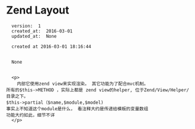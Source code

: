
  # Zend Layout

      version:  1
      created_at:  2016-03-01
      updated_at:  None

      created at 2016-03-01 18:16:44 


      None


      <p>
      	内部它使用zend view来实现渲染。 其它功能为了配合mvc机制。 
	所有的$this->METHOD ，实际上都是 zend view的helper, 位于Zend/View/Helper/  目录之下。 
	$this->partial（$name,$module,$model)  
	事实上不知道这个module是什么， 看注释大约是传递给模板的变量数组
	功能大约如此，细节不详
      </p>

  